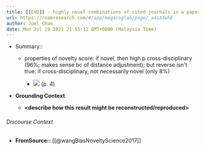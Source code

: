 ```yaml
---
title: [[EVD]] - highly novel combinations of cited journals in a paper were almost always cross-disciplinary, but cross-disciplinary combinations were infrequently novel - [[@wangBiasNoveltyScience2017]]
url: https://roamresearch.com/#/app/megacoglab/page/_a4sXXwhE
author: Joel Chan
date: Mon Jul 19 2021 21:55:12 GMT+0800 (Malaysia Time)
---
```


- Summary::

    - properties of novelty score: if novel, then high p cross-disciplinary (96%; makes sense bc of distance adjustment); but reverse isn't true: if cross-disciplinary, not necessarily novel (only 8%)

        - ![](https://firebasestorage.googleapis.com/v0/b/firescript-577a2.appspot.com/o/imgs%2Fapp%2Fmegacoglab%2F6pkZUS_mLh.png?alt=media&token=cd7cbbfa-8157-44ac-8d0b-535cc30df586) (p. 4)
- **Grounding Context**

    - __<describe how this result might be reconstructed/reproduced>__

###### Discourse Context

- **FromSource::** [[@wangBiasNoveltyScience2017]]

